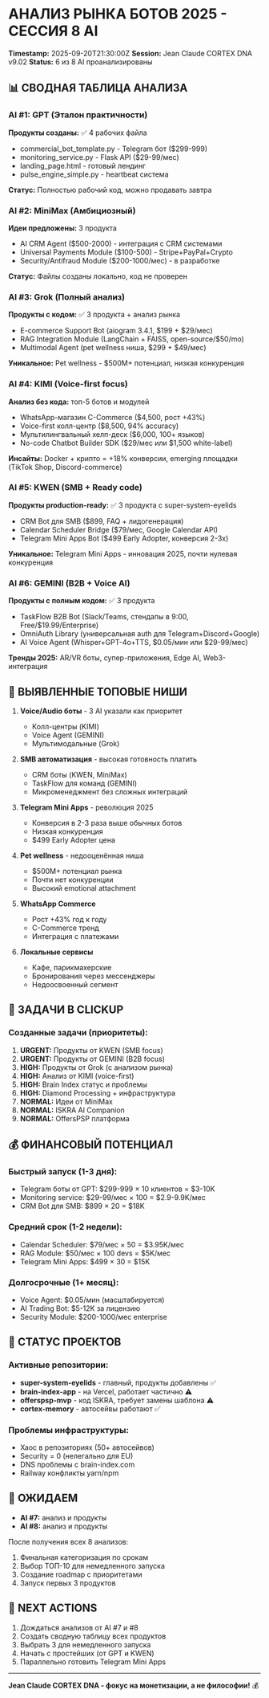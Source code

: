 # АНАЛИЗ РЫНКА БОТОВ 2025 - СЕССИЯ 8 AI
**Timestamp:** 2025-09-20T21:30:00Z
**Session:** Jean Claude CORTEX DNA v9.02
**Status:** 6 из 8 AI проанализированы

## 📊 СВОДНАЯ ТАБЛИЦА АНАЛИЗА

### AI #1: GPT (Эталон практичности)
**Продукты созданы:** ✅ 4 рабочих файла
- commercial_bot_template.py - Telegram бот ($299-999)
- monitoring_service.py - Flask API ($29-99/мес)
- landing_page.html - готовый лендинг
- pulse_engine_simple.py - heartbeat система

**Статус:** Полностью рабочий код, можно продавать завтра

### AI #2: MiniMax (Амбициозный)
**Идеи предложены:** 3 продукта
- AI CRM Agent ($500-2000) - интеграция с CRM системами
- Universal Payments Module ($100-500) - Stripe+PayPal+Crypto
- Security/Antifraud Module ($200-1000/мес) - в разработке

**Статус:** Файлы созданы локально, код не проверен

### AI #3: Grok (Полный анализ)
**Продукты с кодом:** ✅ 3 продукта + анализ рынка
- E-commerce Support Bot (aiogram 3.4.1, $199 + $29/мес)
- RAG Integration Module (LangChain + FAISS, open-source/$50/mo)
- Multimodal Agent (pet wellness ниша, $299 + $49/мес)

**Уникальное:** Pet wellness - $500M+ потенциал, низкая конкуренция

### AI #4: KIMI (Voice-first focus)
**Анализ без кода:** топ-5 ботов и модулей
- WhatsApp-магазин C-Commerce ($4,500, рост +43%)
- Voice-first колл-центр ($8,500, 94% accuracy)
- Мультилингвальный хелп-деск ($6,000, 100+ языков)
- No-code Chatbot Builder SDK ($29/мес или $1,500 white-label)

**Инсайты:** Docker + крипто = +18% конверсии, emerging площадки (TikTok Shop, Discord-commerce)

### AI #5: KWEN (SMB + Ready code)
**Продукты production-ready:** ✅ 3 продукта с super-system-eyelids
- CRM Bot для SMB ($899, FAQ + лидогенерация)
- Calendar Scheduler Bridge ($79/мес, Google Calendar API)
- Telegram Mini Apps Bot ($499 Early Adopter, конверсия 2-3x)

**Уникальное:** Telegram Mini Apps - инновация 2025, почти нулевая конкуренция

### AI #6: GEMINI (B2B + Voice AI)
**Продукты с полным кодом:** ✅ 3 продукта
- TaskFlow B2B Bot (Slack/Teams, стендапы в 9:00, Free/$19.99/Enterprise)
- OmniAuth Library (универсальная auth для Telegram+Discord+Google)
- AI Voice Agent (Whisper+GPT-4o+TTS, $0.05/мин или $29-99/мес)

**Тренды 2025:** AR/VR боты, супер-приложения, Edge AI, Web3-интеграция

## 🎯 ВЫЯВЛЕННЫЕ ТОПОВЫЕ НИШИ

1. **Voice/Audio боты** - 3 AI указали как приоритет
   - Колл-центры (KIMI)
   - Voice Agent (GEMINI)
   - Мультимодальные (Grok)

2. **SMB автоматизация** - высокая готовность платить
   - CRM боты (KWEN, MiniMax)
   - TaskFlow для команд (GEMINI)
   - Микроменеджмент без сложных интеграций

3. **Telegram Mini Apps** - революция 2025
   - Конверсия в 2-3 раза выше обычных ботов
   - Низкая конкуренция
   - $499 Early Adopter цена

4. **Pet wellness** - недооценённая ниша
   - $500M+ потенциал рынка
   - Почти нет конкуренции
   - Высокий emotional attachment

5. **WhatsApp Commerce** 
   - Рост +43% год к году
   - C-Commerce тренд
   - Интеграция с платежами

6. **Локальные сервисы**
   - Кафе, парикмахерские
   - Бронирования через мессенджеры
   - Недоосвоенный сегмент

## 📁 ЗАДАЧИ В CLICKUP

### Созданные задачи (приоритеты):
1. **URGENT:** Продукты от KWEN (SMB focus)
2. **URGENT:** Продукты от GEMINI (B2B focus)
3. **HIGH:** Продукты от Grok (с анализом рынка)
4. **HIGH:** Анализ от KIMI (voice-first)
5. **HIGH:** Brain Index статус и проблемы
6. **HIGH:** Diamond Processing + инфраструктура
7. **NORMAL:** Идеи от MiniMax
8. **NORMAL:** ISKRA AI Companion
9. **NORMAL:** OffersPSP платформа

## 💰 ФИНАНСОВЫЙ ПОТЕНЦИАЛ

### Быстрый запуск (1-3 дня):
- Telegram боты от GPT: $299-999 × 10 клиентов = $3-10K
- Monitoring service: $29-99/мес × 100 = $2.9-9.9K/мес
- CRM Bot для SMB: $899 × 20 = $18K

### Средний срок (1-2 недели):
- Calendar Scheduler: $79/мес × 50 = $3.95K/мес
- RAG Module: $50/мес × 100 devs = $5K/мес
- Telegram Mini Apps: $499 × 30 = $15K

### Долгосрочные (1+ месяц):
- Voice Agent: $0.05/мин (масштабируется)
- AI Trading Bot: $5-12K за лицензию
- Security Module: $200-1000/мес enterprise

## 🔄 СТАТУС ПРОЕКТОВ

### Активные репозитории:
- **super-system-eyelids** - главный, продукты добавлены ✅
- **brain-index-app** - на Vercel, работает частично ⚠️
- **offerspsp-mvp** - код ISKRA, требует замены шаблона ⚠️
- **cortex-memory** - автосейвы работают ✅

### Проблемы инфраструктуры:
- Хаос в репозиториях (50+ автосейвов)
- Security = 0 (нелегально для EU)
- DNS проблемы с brain-index.com
- Railway конфликты yarn/npm

## 📝 ОЖИДАЕМ

- **AI #7:** анализ и продукты
- **AI #8:** анализ и продукты

После получения всех 8 анализов:
1. Финальная категоризация по срокам
2. Выбор ТОП-10 для немедленного запуска
3. Создание roadmap с приоритетами
4. Запуск первых 3 продуктов

## 🚀 NEXT ACTIONS

1. Дождаться анализов от AI #7 и #8
2. Создать сводную таблицу всех продуктов
3. Выбрать 3 для немедленного запуска
4. Начать с простейших (от GPT и KWEN)
5. Параллельно готовить Telegram Mini Apps

---
**Jean Claude CORTEX DNA - фокус на монетизации, а не философии!** 💰